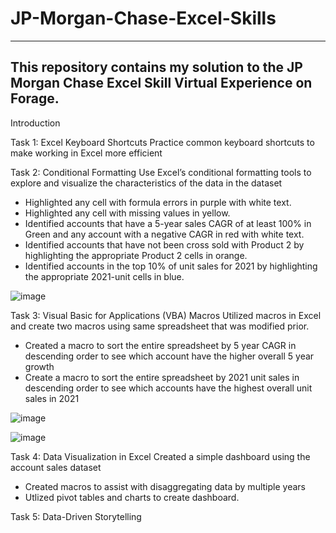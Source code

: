 # JP-Morgan-Chase-Excel-Skills
---
This repository contains my solution to the JP Morgan Chase Excel Skill Virtual Experience on Forage. 
---
Introduction

Task 1: Excel Keyboard Shortcuts
Practice common keyboard shortcuts to make working in Excel more efficient

Task 2: Conditional Formatting
Use Excel’s conditional formatting tools to explore and visualize the characteristics of the data in the dataset 
-	Highlighted any cell with formula errors in purple with white text.
-	Highlighted any cell with missing values in yellow.
-	Identified accounts that have a 5-year sales CAGR of at least 100% in Green and any account with a negative CAGR in red with white text.
-	Identified accounts that have not been cross sold with Product 2 by highlighting the appropriate Product 2 cells in orange.
-	Identified accounts in the top 10% of unit sales for 2021 by highlighting the appropriate 2021-unit cells in blue.

![image](https://user-images.githubusercontent.com/80928372/211221745-8bc5b5ac-0ee5-4194-b822-ccc5da5a0f5a.png "Conditional Formatting in Excel")

Task 3: Visual Basic for Applications (VBA) Macros
Utilized macros in Excel and create two macros using same spreadsheet that was modified prior. 
-	Created a macro to sort the entire spreadsheet by 5 year CAGR in descending order to see which account have the higher overall 5 year growth
-	Create a macro to sort the entire spreadsheet by 2021 unit sales in descending order to see which accounts have the highest overall unit sales in 2021 

![image](https://user-images.githubusercontent.com/80928372/211221931-d9e665c1-e6f4-4a23-8976-11b29a6b7009.png "Macro Buttons")

![image](https://user-images.githubusercontent.com/80928372/211222037-8e09aff8-54b0-4b48-b309-5b5d64fdf9ea.png "VBA Code")

Task 4: Data Visualization in Excel
Created a simple dashboard using the account sales dataset
- Created macros to assist with disaggregating data by multiple years
- Utlized pivot tables and charts to create dashboard. 

Task 5: Data-Driven Storytelling



